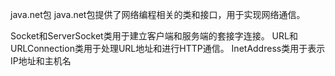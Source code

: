 java.net包
java.net包提供了网络编程相关的类和接口，用于实现网络通信。

Socket和ServerSocket类用于建立客户端和服务端的套接字连接。
URL和URLConnection类用于处理URL地址和进行HTTP通信。
InetAddress类用于表示IP地址和主机名
